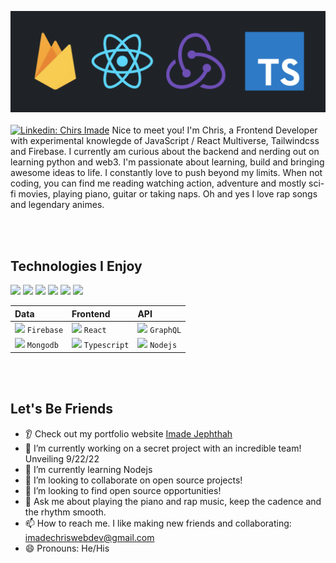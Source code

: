 ![banner](/banner.png)
<br></br>
[![Linkedin: Chirs Imade](https://img.shields.io/badge/-Chris_Imade-blue?style=flat-square&logo=Linkedin&logoColor=white&link=https://www.linkedin.com/in/chris-imade/)](https://www.linkedin.com/in/chris-imade/)
Nice to meet you! I'm Chris, a Frontend Developer with experimental knowlegde of JavaScript / React Multiverse, Tailwindcss and Firebase. I currently am curious about the backend and nerding out on learning python and web3. I'm passionate about learning, build and bringing awesome ideas to life. I constantly love to push beyond my limits. When not coding, you can find me reading watching action, adventure and mostly sci-fi movies, playing piano, guitar or taking naps. Oh and yes I love rap songs and legendary animes. 

<br></br>
## Technologies I Enjoy

<div><img src="https://img.shields.io/badge/JavaScript-323330?style=for-the-badge&logo=javascript&logoColor=F7DF1E" /> <img src="https://img.shields.io/badge/CSS3-1572B6?style=for-the-badge&logo=css3&logoColor=white" /> <img src="https://img.shields.io/badge/HTML5-E34F26?style=for-the-badge&logo=html5&logoColor=white" /> <img src="[https://img.shields.io/badge/Redux-593D88?style=for-the-badge&logo=redux&logoColor=white" /> <img src="[https://img.shields.io/badge/Tailwind_CSS-38B2AC?style=for-the-badge&logo=tailwind-css&logoColor=white" /> <img src="https://img.shields.io/badge/Tailwind_CSS-38B2AC?style=for-the-badge&logo=tailwind-css&logoColor=white" /> </div>

| Data | Frontend | API |
| :--- | :--- |:--- |
| <img width="16px" src="[https://icon2.cleanpng.com/20180609/ryh/kisspng-firebase-cloud-messaging-google-cloud-messaging-api-as-a-service-5b1bf782ac0ca2.2103995315285594907047.jpg" />  `Firebase` | <img width="16px" src="https://cdn.jsdelivr.net/gh/devicons/devicon/icons/react/react-original.svg" />  `React` | <img width="16px" src="https://cdn.jsdelivr.net/gh/devicons/devicon/icons/graphql/graphql-plain.svg" />  `GraphQL` 
| <img width="16px" src="https://cdn.jsdelivr.net/gh/devicons/devicon/icons/mongodb/mongodb-original.svg" />  `Mongodb` | <img width="16px" src="https://cdn.jsdelivr.net/gh/devicons/devicon/icons/typescript/typescript-original.svg" />  `Typescript` | <img width="16px" src="https://cdn.jsdelivr.net/gh/devicons/devicon/icons/nodejs/nodejs-original.svg" /> `Nodejs` | 

<br></br>
## Let's Be Friends
- 👂 Check out my portfolio website [Imade Jephthah](https://jephthah-portfolio.vercel.app)
- 🔭 I’m currently working on a secret project with an incredible team! Unveiling 9/22/22
- 🌱 I’m currently learning Nodejs
- 👯 I’m looking to collaborate on open source projects!
- 🤔 I’m looking to find open source opportunities!
- 💬 Ask me about playing the piano and rap music, keep the cadence and the rhythm smooth.
- 📫 How to reach me. I like making new friends and collaborating: imadechriswebdev@gmail.com
- 😄 Pronouns: He/His
